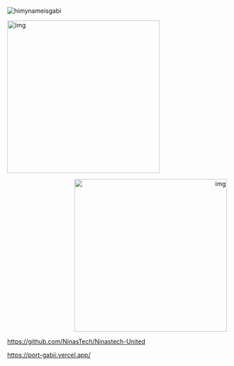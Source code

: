 




<!---
ruthss0/ruthss0 is a ✨ special ✨ repository because its `README.md` (this file) appears on your GitHub profile.
You can click the Preview link to take a look at your changes.
--->

![himynameisgabi](https://github.com/ruthss0/ruthss0/assets/82294375/75098791-d5f0-4eb2-b047-d62c0f4feddc)


<p align="left"> 

   <img src="https://github.com/ruthss0/ruthss0/assets/82294375/170a80c5-5f56-4b74-96d9-163b5a01ea22" width="350" alt="img">
</p>

<p align="right"> 
   <img src="https://github.com/ruthss0/ruthss0/assets/82294375/3d6cb959-26a6-4153-9742-d2161fa581bd" width="350" alt="img">

</p>


https://github.com/NinasTech/Ninastech-United

https://port-gabii.vercel.app/



